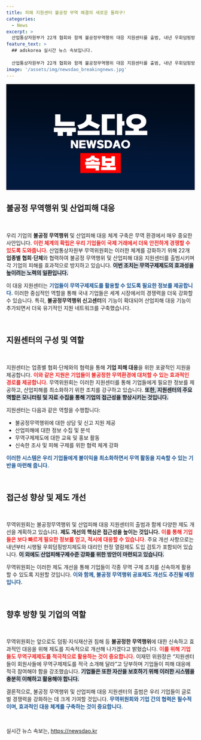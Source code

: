 ```yaml
---
title: 피해 지원센터 불공정 무역 해결의 새로운 돌파구!
categories:
  - News
excerpt: >
  산업통상자원부가 22개 협회와 함께 불공정무역행위 대응 지원센터를 출범, 내년 우회덤핑방지제도 시행과 함께 기업 보호 강화를 위한 구제 시스템을 추진합니다! 담대한 변화가 예고됩니다!
feature_text: >
  ## adskorea 실시간 뉴스 속보입니다.

  산업통상자원부가 22개 협회와 함께 불공정무역행위 대응 지원센터를 출범, 내년 우회덤핑방지제도 시행과 함께 기업 보호 강화를 위한 구제 시스템을 추진합니다! 담대한 변화가 예고됩니다!
image: '/assets/img/newsdao_breakingnews.jpg'
---
```


<p><img src="/assets/img/newsdao_breakingnews.jpg" alt="adskorea 속보" /></p>

<h2 data-ke-size="size26">불공정 무역행위 및 산업피해 대응</h2>

<p data-ke-size="size16">&nbsp;</p>

<p>우리 기업의 <b>불공정 무역행위</b> 및 산업피해 대응 체계 구축은 무역 환경에서 매우 중요한 사안입니다. <b><span style="color: #ee2323;">이런 체계의 확립은 우리 기업들이 국제 거래에서 더욱 안전하게 경쟁할 수 있도록 도와줍니다.</span></b> 산업통상자원부 무역위원회는 이러한 체계를 강화하기 위해 22개 <b>업종별 협회·단체</b>와 협력하여 불공정 무역행위 및 산업피해 대응 지원센터를 출범시키며 각 기업의 피해를 효과적으로 방지하고 있습니다. <b><span style="background-color: #21538527;">이번 조치는 무역구제제도의 효과성을 높이려는 노력의 일환입니다.</span></b> </p>

<p>이 대응 지원센터는 <b><span style="color: #1a5490;">기업들이 무역구제제도를 활용할 수 있도록 필요한 정보를 제공합니다.</span></b> 이러한 중심적인 역할을 통해 국내 기업들은 세계 시장에서의 경쟁력을 더욱 강화할 수 있습니다. 특히, <b>불공정무역행위 신고센터</b>의 기능이 확대되어 산업피해 대응 기능이 추가되면서 더욱 유기적인 지원 네트워크를 구축했습니다.</p>

<p data-ke-size="size16">&nbsp;</p>

<h2 data-ke-size="size26">지원센터의 구성 및 역할</h2>

<p data-ke-size="size16">&nbsp;</p>

<p>지원센터는 업종별 협회·단체와의 협력을 통해 <b>기업 피해 대응</b>을 위한 포괄적인 지원을 제공합니다. <b><span style="color: #ee2323;">이와 같은 지원은 기업들이 불공정한 무역환경에 대처할 수 있는 효과적인 경로를 제공합니다.</span></b> 무역위원회는 이러한 지원센터를 통해 기업들에게 필요한 정보를 제공하고, 산업피해를 최소화하기 위한 조치를 강구하고 있습니다. <b><span style="background-color: #21538527;">또한, 지원센터의 주요 역할은 모니터링 및 자료 수집을 통해 기업의 접근성을 향상시키는 것입니다.</span></b></p>

<p>지원센터는 다음과 같은 역할을 수행합니다:</p>

<ul>
    <li>불공정무역행위에 대한 상담 및 신고 지원 제공</li>
    <li>산업피해에 대한 정보 수집 및 분석</li>
    <li>무역구제제도에 대한 교육 및 홍보 활동</li>
    <li>신속한 조사 및 피해 구제를 위한 협력 체계 강화</li>
</ul>

<p><b><span style="color: #1a5490;">이러한 시스템은 우리 기업들에게 불이익을 최소화하면서 무역 활동을 지속할 수 있는 기반을 마련해 줍니다.</span></b></p>

<p data-ke-size="size16">&nbsp;</p>

<h2 data-ke-size="size26">접근성 향상 및 제도 개선</h2>

<p data-ke-size="size16">&nbsp;</p>

<p>무역위원회는 불공정무역행위 및 산업피해 대응 지원센터의 출범과 함께 다양한 제도 개선을 계획하고 있습니다. <b>제도 개선의 핵심은 접근성을 높이는 것입니다.</b> <b><span style="color: #ee2323;">이를 통해 기업들은 보다 빠르게 필요한 정보를 얻고, 적시에 대응할 수 있습니다.</span></b> 주요 개선 사항으로는 내년부터 시행될 우회덤핑방지제도와 대리인 한정 열람제도 도입 검토가 포함되어 있습니다. <b><span style="background-color: #21538527;">이 외에도 산업피해구제수준 강화를 위한 방안이 마련되고 있습니다.</span></b></p>

<p>무역위원회는 이러한 제도 개선을 통해 기업들이 각종 무역 구제 조치를 신속하게 활용할 수 있도록 지원할 것입니다. <b><span style="color: #1a5490;">이와 함께, 불공정 무역행위 공표제도 개선도 추진될 예정입니다.</span></b></p>

<p data-ke-size="size16">&nbsp;</p>

<h2 data-ke-size="size26">향후 방향 및 기업의 역할</h2>

<p data-ke-size="size16">&nbsp;</p>

<p>무역위원회는 앞으로도 덤핑·지식재산권 침해 등 <b>불공정한 무역행위</b>에 대한 신속하고 효과적인 대응을 위해 제도를 지속적으로 개선해 나가겠다고 밝혔습니다. <b><span style="color: #ee2323;">이를 위해 기업들도 무역구제제도를 적극적으로 활용하는 것이 중요합니다.</span></b> 이재민 위원장은 “지원센터들이 회원사들에 무역구제제도를 적극 소개해 달라”고 당부하며 기업들이 피해 대응에 적극 참여해야 함을 강조했습니다. <b><span style="background-color: #21538527;">기업들은 또한 자산을 보호하기 위해 이러한 시스템을 충분히 이해하고 활용해야 합니다.</span></b></p>

<p>결론적으로, 불공정 무역행위 및 산업피해 대응 지원센터의 출범은 우리 기업들이 글로벌 경쟁력을 강화하는 데 크게 기여할 것입니다. <b><span style="color: #1a5490;">무역위원회와 기업 간의 협력은 필수적이며, 효과적인 대응 체계를 구축하는 것이 중요합니다.</span></b></p>

<p data-ke-size="size16">&nbsp;</p>
실시간 뉴스 속보는, <a href="https://newsdao.kr" rel="dofollow">https://newsdao.kr</a>



